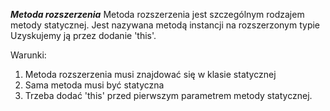 ﻿***Metoda rozszerzenia*** 
Metoda rozszerzenia jest szczególnym rodzajem metody statycznej.
Jest nazywana metodą instancji na rozszerzonym typie
Uzyskujemy ją przez dodanie 'this'.

Warunki:
1)	Metoda rozszerzenia musi znajdować się w klasie statycznej
2)  Sama metoda musi być statyczna
3) Trzeba dodać 'this' przed pierwszym parametrem metody statycznej.


